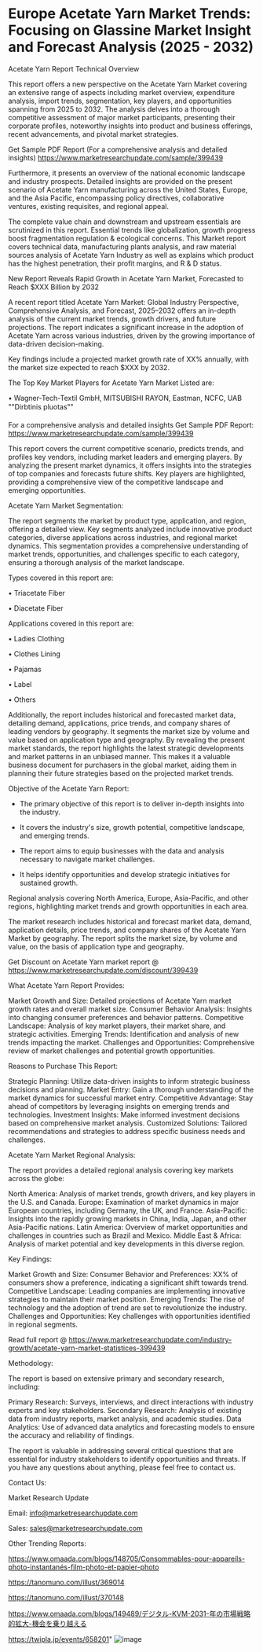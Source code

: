# Europe Acetate Yarn Market Trends: Focusing on Glassine Market Insight and Forecast Analysis (2025 - 2032)
Acetate Yarn Report Technical Overview

This report offers a new perspective on the Acetate Yarn Market covering an extensive range of aspects including market overview, expenditure analysis, import trends, segmentation, key players, and opportunities spanning from 2025 to 2032. The analysis delves into a thorough competitive assessment of major market participants, presenting their corporate profiles, noteworthy insights into product and business offerings, recent advancements, and pivotal market strategies.

Get Sample PDF Report (For a comprehensive analysis and detailed insights) https://www.marketresearchupdate.com/sample/399439

Furthermore, it presents an overview of the national economic landscape and industry prospects. Detailed insights are provided on the present scenario of Acetate Yarn manufacturing across the United States, Europe, and the Asia Pacific, encompassing policy directives, collaborative ventures, existing requisites, and regional appeal.

The complete value chain and downstream and upstream essentials are scrutinized in this report. Essential trends like globalization, growth progress boost fragmentation regulation & ecological concerns. This Market report covers technical data, manufacturing plants analysis, and raw material sources analysis of Acetate Yarn Industry as well as explains which product has the highest penetration, their profit margins, and R & D status.

New Report Reveals Rapid Growth in Acetate Yarn Market, Forecasted to Reach $XXX Billion by 2032

A recent report titled Acetate Yarn Market: Global Industry Perspective, Comprehensive Analysis, and Forecast, 2025–2032 offers an in-depth analysis of the current market trends, growth drivers, and future projections. The report indicates a significant increase in the adoption of Acetate Yarn across various industries, driven by the growing importance of data-driven decision-making.

Key findings include a projected market growth rate of XX% annually, with the market size expected to reach $XXX by 2032.

The Top Key Market Players for Acetate Yarn Market Listed are:

• Wagner-Tech-Textil GmbH, MITSUBISHI RAYON, Eastman, NCFC, UAB ""Dirbtinis pluotas""

For a comprehensive analysis and detailed insights Get Sample PDF Report: https://www.marketresearchupdate.com/sample/399439

This report covers the current competitive scenario, predicts trends, and profiles key vendors, including market leaders and emerging players. By analyzing the present market dynamics, it offers insights into the strategies of top companies and forecasts future shifts. Key players are highlighted, providing a comprehensive view of the competitive landscape and emerging opportunities.

Acetate Yarn Market Segmentation:

The report segments the market by product type, application, and region, offering a detailed view. Key segments analyzed include innovative product categories, diverse applications across industries, and regional market dynamics. This segmentation provides a comprehensive understanding of market trends, opportunities, and challenges specific to each category, ensuring a thorough analysis of the market landscape.

Types covered in this report are:

• Triacetate Fiber

• Diacetate Fiber

Applications covered in this report are:

• Ladies Clothing

• Clothes Lining

• Pajamas

• Label

• Others

Additionally, the report includes historical and forecasted market data, detailing demand, applications, price trends, and company shares of leading vendors by geography. It segments the market size by volume and value based on application type and geography. By revealing the present market standards, the report highlights the latest strategic developments and market patterns in an unbiased manner. This makes it a valuable business document for purchasers in the global market, aiding them in planning their future strategies based on the projected market trends.

Objective of the Acetate Yarn Report:

- The primary objective of this report is to deliver in-depth insights into the industry.

- It covers the industry's size, growth potential, competitive landscape, and emerging trends.

- The report aims to equip businesses with the data and analysis necessary to navigate market challenges.

- It helps identify opportunities and develop strategic initiatives for sustained growth.

Regional analysis covering North America, Europe, Asia-Pacific, and other regions, highlighting market trends and growth opportunities in each area.

The market research includes historical and forecast market data, demand, application details, price trends, and company shares of the Acetate Yarn Market by geography. The report splits the market size, by volume and value, on the basis of application type and geography.

Get Discount on Acetate Yarn market report @ https://www.marketresearchupdate.com/discount/399439

What Acetate Yarn Report Provides:

Market Growth and Size: Detailed projections of Acetate Yarn market growth rates and overall market size.
Consumer Behavior Analysis: Insights into changing consumer preferences and behavior patterns.
Competitive Landscape: Analysis of key market players, their market share, and strategic activities.
Emerging Trends: Identification and analysis of new trends impacting the market.
Challenges and Opportunities: Comprehensive review of market challenges and potential growth opportunities.

Reasons to Purchase This Report:

Strategic Planning: Utilize data-driven insights to inform strategic business decisions and planning.
Market Entry: Gain a thorough understanding of the market dynamics for successful market entry.
Competitive Advantage: Stay ahead of competitors by leveraging insights on emerging trends and technologies.
Investment Insights: Make informed investment decisions based on comprehensive market analysis.
Customized Solutions: Tailored recommendations and strategies to address specific business needs and challenges.

Acetate Yarn Market Regional Analysis:

The report provides a detailed regional analysis covering key markets across the globe:

North America: Analysis of market trends, growth drivers, and key players in the U.S. and Canada.
Europe: Examination of market dynamics in major European countries, including Germany, the UK, and France.
Asia-Pacific: Insights into the rapidly growing markets in China, India, Japan, and other Asia-Pacific nations.
Latin America: Overview of market opportunities and challenges in countries such as Brazil and Mexico.
Middle East & Africa: Analysis of market potential and key developments in this diverse region.

Key Findings:

Market Growth and Size:
Consumer Behavior and Preferences: XX% of consumers show a preference, indicating a significant shift towards trend.
Competitive Landscape: Leading companies are implementing innovative strategies to maintain their market position.
Emerging Trends: The rise of technology and the adoption of trend are set to revolutionize the industry.
Challenges and Opportunities: Key challenges with opportunities identified in regional segments.

Read full report @ https://www.marketresearchupdate.com/industry-growth/acetate-yarn-market-statistices-399439

Methodology:

The report is based on extensive primary and secondary research, including:

Primary Research: Surveys, interviews, and direct interactions with industry experts and key stakeholders.
Secondary Research: Analysis of existing data from industry reports, market analysis, and academic studies.
Data Analytics: Use of advanced data analytics and forecasting models to ensure the accuracy and reliability of findings.

The report is valuable in addressing several critical questions that are essential for industry stakeholders to identify opportunities and threats. If you have any questions about anything, please feel free to contact us.

Contact Us:

Market Research Update

Email: info@marketresearchupdate.com

Sales: sales@marketresearchupdate.com

Other Trending Reports:

https://www.omaada.com/blogs/148705/Consommables-pour-appareils-photo-instantanés-film-photo-et-papier-photo

https://tanomuno.com/illust/369014

https://tanomuno.com/illust/370148

https://www.omaada.com/blogs/149489/デジタル-KVM-2031-年の市場戦略的拡大-機会を乗り越える

https://twipla.jp/events/658201"
![image](https://github.com/user-attachments/assets/baa4a0c9-ee9e-4062-b75c-43404a466bd4)
